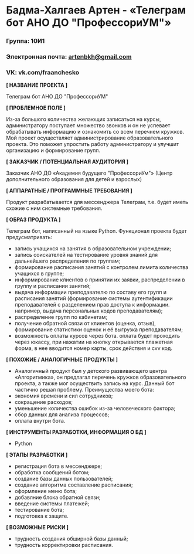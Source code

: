 # Бадма-Халгаев Артен - «Телеграм бот АНО ДО "ПрофессориУМ"»

### Группа: 10И1
### Электронная почта: artenbkh@gmail.com
### VK: vk.com/fraanchesko



**[ НАЗВАНИЕ ПРОЕКТА ]**

Телеграм бот АНО ДО "ПрофессориУМ"

**[ ПРОБЛЕМНОЕ ПОЛЕ ]**

Из-за большого количества желающих записаться на курсы, администратору поступает множество звонков и он не успевает обрабатывать информацию и ознакомить со всем перечнем кружков. Мой проект осуществляет администрирование образовательного проекта. Это поможет упростить работу администратору и улучшит организацию и формирование групп.


**[ ЗАКАЗЧИК / ПОТЕНЦИАЛЬНАЯ АУДИТОРИЯ ]**

Заказчик АНО ДО «Академия будущего "ПрофессориУм"» (Центр дополнительного образования для детей и взрослых)

**[ АППАРАТНЫЕ / ПРОГРАММНЫЕ ТРЕБОВАНИЯ ]**

Продукт разрабатывается для мессенджера Телеграм, т.е. будет иметь схожие с ним системные требования.

**[ ОБРАЗ ПРОДУКТА ]**

Телеграм бот, написанный на языке Python. 
Функционал проекта будет предусматривать:
- запись учащихся на занятия в образовательном учреждении;
- запись соискателей на тестирование уровня знаний для дальнейшего распределения по группам;
- формирование расписания занятий с контролем лимита количества учащихся в группе;
- информирование клиентов о принятии их заявки, распределении в группу и расписании занятий;
- выдача информации преподавателю по составу его групп и расписания занятий (формирование системы аутентификации преподавателей с разделением прав доступа к информации. например, выдача персональных кодов преподавателям);
- распределение групп по кабинетам;
- получение обратной связи от клиентов (оценка, отзыв), формирование статистики оценок и её выгрузка преподавателям;
- возможность оплаты курсов через бота. оплата будет проходить через юкассу, при нажатии на кнопку открывается плажетная форма, в нее вводится номер карты, срок действия и cvv код.

**[ ПОХОЖИЕ / АНАЛОГИЧНЫЕ ПРОДУКТЫ ]**

- Аналогичный продукт был у детского развивающего центра «Алгоритмика», он предлагал перечень кружков образовательного проекта, а также мог осуществить запись на курс. Данный бот частично решал проблему. 
Преимущества моего бота:
- экономия времени и сил сотрудников;
- сокращение расходов;
- уменьшение количества ошибок из-за человеческого фактора;
- сбор данных для анализа процессов;
- оплата внутри бота.


**[ ИНСТРУМЕНТЫ РАЗРАБОТКИ, ИНФОРМАЦИЯ О БД ]**

- Python

**[ ЭТАПЫ РАЗРАБОТКИ ]**

- регистрация бота в мессенджере;
- обработка сообщений ботом;
- создание базы данных пользователей;
- создание алгоритма составление расписания;
- оформление меню бота;
- добавлние блока обратной связи;
- введение системы платежей;
- тестирование бота;
- подготовка к защите.

**[ ВОЗМОЖНЫЕ РИСКИ ]**

- трудность создания обширной базы данный;
- трудность корректировки расписания.

